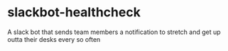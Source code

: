 # slackbot-healthcheck
A slack bot that sends team members a notification to stretch and get up outta their desks every so often

